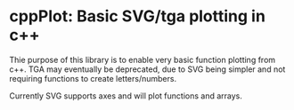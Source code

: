 cppPlot: Basic SVG/tga plotting in c++
=======

Thie purpose of this library is to enable very basic function plotting from
c++. TGA may eventually be deprecated, due to SVG being simpler and not
requiring functions to create letters/numbers.

Currently SVG supports axes and will plot functions and arrays.
